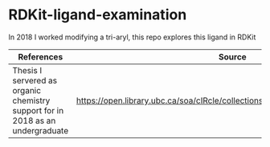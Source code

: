 # RDKit-ligand-examination
In 2018 I worked modifying a tri-aryl, this repo explores this ligand in RDKit


References | Source
---|---
Thesis I servered as organic chemistry support for in 2018 as an undergraduate | https://open.library.ubc.ca/soa/cIRcle/collections/ubctheses/24/items/1.0436924
